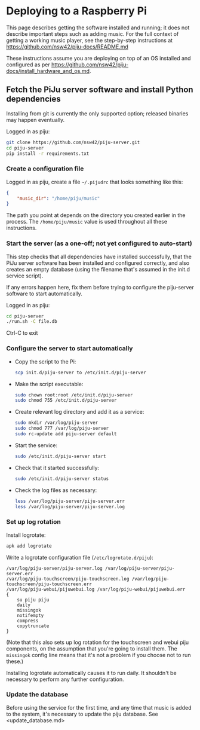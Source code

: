 # Deploying to a Raspberry Pi

This page describes getting the software installed and running; it does not
describe important steps such as adding music. For the full context of getting
a working music player, see the step-by-step instructions at
<https://github.com/nsw42/piju-docs/README.md>

These instructions assume you are deploying on top of an OS installed and
configured as per
<https://github.com/nsw42/piju-docs/install_hardware_and_os.md>.

## Fetch the PiJu server software and install Python dependencies

Installing from git is currently the only supported option; released binaries
may happen eventually.

Logged in as piju:

```sh
git clone https://github.com/nsw42/piju-server.git
cd piju-server
pip install -r requirements.txt
```

### Create a configuration file

Logged in as piju, create a file `~/.pijudrc` that looks something like this:

```json
{
    "music_dir": "/home/piju/music"
}
```

The path you point at depends on the directory you created earlier in the
process. The `/home/piju/music` value is used throughout all these
instructions.

### Start the server (as a one-off; not yet configured to auto-start)

This step checks that all dependencies have installed successfully, that the
PiJu server software has been installed and configured correctly, and also
creates an empty database (using the filename that's assumed in the init.d
service script).

If any errors happen here, fix them before trying to configure the piju-server
software to start automatically.

Logged in as piju:

```sh
cd piju-server
./run.sh -C file.db
```

Ctrl-C to exit

### Configure the server to start automatically

* Copy the script to the Pi:

    ```sh
    scp init.d/piju-server to /etc/init.d/piju-server
    ```

* Make the script executable:

    ```sh
    sudo chown root:root /etc/init.d/piju-server
    sudo chmod 755 /etc/init.d/piju-server
    ```

* Create relevant log directory and add it as a service:

    ```sh
    sudo mkdir /var/log/piju-server
    sudo chmod 777 /var/log/piju-server
    sudo rc-update add piju-server default
    ```

* Start the service:

    ```sh
    sudo /etc/init.d/piju-server start
    ```

* Check that it started successfully:

    ```sh
    sudo /etc/init.d/piju-server status
    ```

* Check the log files as necessary:

    ```sh
    less /var/log/piju-server/piju-server.err
    less /var/log/piju-server/piju-server.log
    ```

### Set up log rotation

Install logrotate:

```sh
apk add logrotate
```

Write a logrotate configuration file (`/etc/logrotate.d/piju`):

```text
/var/log/piju-server/piju-server.log /var/log/piju-server/piju-server.err
/var/log/piju-touchscreen/piju-touchscreen.log /var/log/piju-touchscreen/piju-touchscreen.err
/var/log/piju-webui/pijuwebui.log /var/log/piju-webui/pijuwebui.err
{
    su piju piju
    daily
    missingok
    notifempty
    compress
    copytruncate
}
```

(Note that this also sets up log rotation for the touchscreen and webui piju
components, on the assumption that you're going to install them. The
`missingok` config line means that it's not a problem if you choose not to run
these.)

Installing logrotate automatically causes it to run daily. It shouldn't be
necessary to perform any further configuration.

### Update the database

Before using the service for the first time, and any time that music is added
to the system, it's necessary to update the piju database.  See
<update_database.md>
